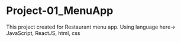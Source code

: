 # Project-01_MenuApp
This project created for Restaurant menu app. Using language here-> JavaScript, ReactJS, html, css
